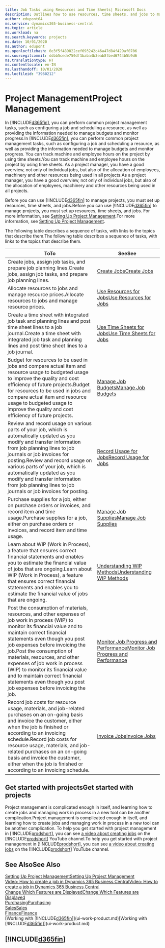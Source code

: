 ```yaml
---
title: Job Tasks using Resources and Time Sheets| Microsoft Docs
description: Outlines how to use resources, time sheets, and jobs to manage projects.
author: edupont04
ms.service: dynamics365-business-central
ms.topic: article
ms.workload: na
ms.search.keywords: projects
ms.date: 10/01/2020
ms.author: edupont
ms.openlocfilehash: 0e3f5f489822cef693242c46a47d84f429af0706
ms.sourcegitcommit: ddbb5cede750df1baba4b3eab8fbed6744b5b9d6
ms.translationtype: HT
ms.contentlocale: en-IN
ms.lasthandoff: 10/01/2020
ms.locfileid: "3960212"
---
```

# <a name="project-management"></a><span data-ttu-id="c29f0-103">Project Management</span><span class="sxs-lookup"><span data-stu-id="c29f0-103">Project Management</span></span>
<span data-ttu-id="c29f0-104">In [!INCLUDE[d365fin](includes/d365fin_md.md)], you can perform common project management tasks, such as configuring a job and scheduling a resource, as well as providing the information needed to manage budgets and monitor progress.</span><span class="sxs-lookup"><span data-stu-id="c29f0-104">In [!INCLUDE[d365fin](includes/d365fin_md.md)], you can perform common project management tasks, such as configuring a job and scheduling a resource, as well as providing the information needed to manage budgets and monitor progress.</span></span> <span data-ttu-id="c29f0-105">You can track machine and employee hours on the project by using time sheets.</span><span class="sxs-lookup"><span data-stu-id="c29f0-105">You can track machine and employee hours on the project by using time sheets.</span></span> <span data-ttu-id="c29f0-106">As a project manager, you have a good overview, not only of individual jobs, but also of the allocation of employees, machinery and other resources being used in all projects.</span><span class="sxs-lookup"><span data-stu-id="c29f0-106">As a project manager, you have a good overview, not only of individual jobs, but also of the allocation of employees, machinery and other resources being used in all projects.</span></span>

<span data-ttu-id="c29f0-107">Before you can use [!INCLUDE[d365fin](includes/d365fin_md.md)] to manage projects, you must set up resources, time sheets, and jobs.</span><span class="sxs-lookup"><span data-stu-id="c29f0-107">Before you can use [!INCLUDE[d365fin](includes/d365fin_md.md)] to manage projects, you must set up resources, time sheets, and jobs.</span></span> <span data-ttu-id="c29f0-108">For more information, see [Setting Up Project Management](projects-setup-projects.md).</span><span class="sxs-lookup"><span data-stu-id="c29f0-108">For more information, see [Setting Up Project Management](projects-setup-projects.md).</span></span>  

<span data-ttu-id="c29f0-109">The following table describes a sequence of tasks, with links to the topics that describe them.</span><span class="sxs-lookup"><span data-stu-id="c29f0-109">The following table describes a sequence of tasks, with links to the topics that describe them.</span></span>

| <span data-ttu-id="c29f0-110">To</span><span class="sxs-lookup"><span data-stu-id="c29f0-110">To</span></span> | <span data-ttu-id="c29f0-111">See</span><span class="sxs-lookup"><span data-stu-id="c29f0-111">See</span></span> |
| --- | --- |
| <span data-ttu-id="c29f0-112">Create jobs, assign job tasks, and prepare job planning lines.</span><span class="sxs-lookup"><span data-stu-id="c29f0-112">Create jobs, assign job tasks, and prepare job planning lines.</span></span> |[<span data-ttu-id="c29f0-113">Create Jobs</span><span class="sxs-lookup"><span data-stu-id="c29f0-113">Create Jobs</span></span>](projects-how-create-jobs.md) |
| <span data-ttu-id="c29f0-114">Allocate resources to jobs and manage resource prices.</span><span class="sxs-lookup"><span data-stu-id="c29f0-114">Allocate resources to jobs and manage resource prices.</span></span> |[<span data-ttu-id="c29f0-115">Use Resources for Jobs</span><span class="sxs-lookup"><span data-stu-id="c29f0-115">Use Resources for Jobs</span></span>](projects-how-use-resources.md) |
| <span data-ttu-id="c29f0-116">Create a time sheet with integrated job task and planning lines and post time sheet lines to a job journal.</span><span class="sxs-lookup"><span data-stu-id="c29f0-116">Create a time sheet with integrated job task and planning lines and post time sheet lines to a job journal.</span></span> |[<span data-ttu-id="c29f0-117">Use Time Sheets for Jobs</span><span class="sxs-lookup"><span data-stu-id="c29f0-117">Use Time Sheets for Jobs</span></span>](projects-how-use-time-sheets.md) |
| <span data-ttu-id="c29f0-118">Budget for resources to be used in jobs and compare actual item and resource usage to budgeted usage to improve the quality and cost efficiency of future projects.</span><span class="sxs-lookup"><span data-stu-id="c29f0-118">Budget for resources to be used in jobs and compare actual item and resource usage to budgeted usage to improve the quality and cost efficiency of future projects.</span></span> |[<span data-ttu-id="c29f0-119">Manage Job Budgets</span><span class="sxs-lookup"><span data-stu-id="c29f0-119">Manage Job Budgets</span></span>](projects-how-manage-budgets.md) |
| <span data-ttu-id="c29f0-120">Review and record usage on various parts of your job, which is automatically updated as you modify and transfer information from job planning lines to job journals or job invoices for posting.</span><span class="sxs-lookup"><span data-stu-id="c29f0-120">Review and record usage on various parts of your job, which is automatically updated as you modify and transfer information from job planning lines to job journals or job invoices for posting.</span></span> |[<span data-ttu-id="c29f0-121">Record Usage for Jobs</span><span class="sxs-lookup"><span data-stu-id="c29f0-121">Record Usage for Jobs</span></span>](projects-how-record-job-usage.md) |
| <span data-ttu-id="c29f0-122">Purchase supplies for a job, either on purchase orders or invoices, and record item and time usage.</span><span class="sxs-lookup"><span data-stu-id="c29f0-122">Purchase supplies for a job, either on purchase orders or invoices, and record item and time usage.</span></span> |[<span data-ttu-id="c29f0-123">Manage Job Supplies</span><span class="sxs-lookup"><span data-stu-id="c29f0-123">Manage Job Supplies</span></span>](projects-how-manage-project-supplies.md) |
| <span data-ttu-id="c29f0-124">Learn about WIP (Work in Process), a feature that ensures correct financial statements and enables you to estimate the financial value of jobs that are ongoing.</span><span class="sxs-lookup"><span data-stu-id="c29f0-124">Learn about WIP (Work in Process), a feature that ensures correct financial statements and enables you to estimate the financial value of jobs that are ongoing.</span></span> |[<span data-ttu-id="c29f0-125">Understanding WIP Methods</span><span class="sxs-lookup"><span data-stu-id="c29f0-125">Understanding WIP Methods</span></span>](projects-understanding-wip.md) |
| <span data-ttu-id="c29f0-126">Post the consumption of materials, resources, and other expenses of job work in process (WIP) to monitor its financial value and to maintain correct financial statements even though you post job expenses before invoicing the job.</span><span class="sxs-lookup"><span data-stu-id="c29f0-126">Post the consumption of materials, resources, and other expenses of job work in process (WIP) to monitor its financial value and to maintain correct financial statements even though you post job expenses before invoicing the job.</span></span> |[<span data-ttu-id="c29f0-127">Monitor Job Progress and Performance</span><span class="sxs-lookup"><span data-stu-id="c29f0-127">Monitor Job Progress and Performance</span></span>](projects-how-monitor-progress-performance.md) |
| <span data-ttu-id="c29f0-128">Record job costs for resource usage, materials, and job-related purchases on an on-going basis and invoice the customer, either when the job is finished or according to an invoicing schedule.</span><span class="sxs-lookup"><span data-stu-id="c29f0-128">Record job costs for resource usage, materials, and job-related purchases on an on-going basis and invoice the customer, either when the job is finished or according to an invoicing schedule.</span></span> |[<span data-ttu-id="c29f0-129">Invoice Jobs</span><span class="sxs-lookup"><span data-stu-id="c29f0-129">Invoice Jobs</span></span>](projects-how-invoice-jobs.md) |

## <a name="get-started-with-projects"></a><span data-ttu-id="c29f0-130">Get started with projects</span><span class="sxs-lookup"><span data-stu-id="c29f0-130">Get started with projects</span></span>

<span data-ttu-id="c29f0-131">Project management is complicated enough in itself, and learning how to create jobs and managing work in process in a new tool can be another complication.</span><span class="sxs-lookup"><span data-stu-id="c29f0-131">Project management is complicated enough in itself, and learning how to create jobs and managing work in process in a new tool can be another complication.</span></span> <span data-ttu-id="c29f0-132">To help you get started with project management in [!INCLUDE[prodshort](includes/prodshort.md)], you can see [a video about creating jobs](https://www.youtube.com/watch?v=VqaPWr7BWmw) on the [!INCLUDE[prodshort](includes/prodshort.md)] YouTube channel.</span><span class="sxs-lookup"><span data-stu-id="c29f0-132">To help you get started with project management in [!INCLUDE[prodshort](includes/prodshort.md)], you can see [a video about creating jobs](https://www.youtube.com/watch?v=VqaPWr7BWmw) on the [!INCLUDE[prodshort](includes/prodshort.md)] YouTube channel.</span></span>  

## <a name="see-also"></a><span data-ttu-id="c29f0-133">See Also</span><span class="sxs-lookup"><span data-stu-id="c29f0-133">See Also</span></span>

[<span data-ttu-id="c29f0-134">Setting Up Project Management</span><span class="sxs-lookup"><span data-stu-id="c29f0-134">Setting Up Project Management</span></span>](projects-setup-projects.md)  
[<span data-ttu-id="c29f0-135">Video: How to create a job in Dynamics 365 Business Central</span><span class="sxs-lookup"><span data-stu-id="c29f0-135">Video: How to create a job in Dynamics 365 Business Central</span></span>](https://www.youtube.com/watch?v=VqaPWr7BWmw)  
[<span data-ttu-id="c29f0-136">Change Which Features are Displayed</span><span class="sxs-lookup"><span data-stu-id="c29f0-136">Change Which Features are Displayed</span></span>](ui-experiences.md)  
[<span data-ttu-id="c29f0-137">Purchasing</span><span class="sxs-lookup"><span data-stu-id="c29f0-137">Purchasing</span></span>](purchasing-manage-purchasing.md)  
[<span data-ttu-id="c29f0-138">Sales</span><span class="sxs-lookup"><span data-stu-id="c29f0-138">Sales</span></span>](sales-manage-sales.md)  
[<span data-ttu-id="c29f0-139">Finance</span><span class="sxs-lookup"><span data-stu-id="c29f0-139">Finance</span></span>](finance.md)  
<span data-ttu-id="c29f0-140">[Working with [!INCLUDE[d365fin](includes/d365fin_md.md)]](ui-work-product.md)</span><span class="sxs-lookup"><span data-stu-id="c29f0-140">[Working with [!INCLUDE[d365fin](includes/d365fin_md.md)]](ui-work-product.md)</span></span>  

## [!INCLUDE[d365fin](includes/free_trial_md.md)]  
